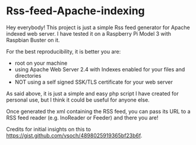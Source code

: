 # Rss-feed-Apache-indexing

Hey everybody!
This project is just a simple Rss feed generator for Apache indexed web server.
I have tested it on a Raspberry Pi Model 3 with Raspbian Buster on it.

For the best reproducibility, it is better you are:
- root on your machine
- using Apache Web Server 2.4 with Indexes enabled for your files and directories
- NOT using a self signed SSK/TLS certificate for your web server


As said above, it is just a simple and easy php script I have created for personal use, but I think it could be useful for anyone else.

Once generated the xml containing the RSS feed, you can pass its URL to a RSS feed reader (e.g. InoReader or Feeder) and there you are!


Credits for initial insights on this to https://gist.github.com/vsoch/4898025919365bf23b6f.
